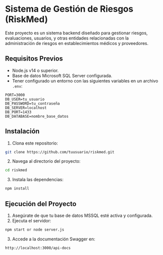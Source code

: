 # Sistema de Gestión de Riesgos (RiskMed)

Este proyecto es un sistema backend diseñado para gestionar riesgos, evaluaciones, usuarios, y otras entidades relacionadas con la administración de riesgos en establecimientos médicos y proveedores.

## Requisitos Previos
- Node.js v14 o superior.
- Base de datos Microsoft SQL Server configurada.
- Tener configurado un entorno con las siguientes variables en un archivo `.env`:

```env
PORT=3000
DB_USER=tu_usuario
DB_PASSWORD=tu_contraseña
DB_SERVER=localhost
DB_PORT=1433
DB_DATABASE=nombre_base_datos
```

## Instalación
1. Clona este repositorio:

```bash
git clone https://github.com/tuusuario/riskmed.git
```

2. Navega al directorio del proyecto:

```bash
cd riskmed
```

3. Instala las dependencias:

```bash
npm install
```

## Ejecución del Proyecto
1. Asegúrate de que tu base de datos MSSQL esté activa y configurada.
2. Ejecuta el servidor:

```bash
npm start or node server.js
```

3. Accede a la documentación Swagger en:

```
http://localhost:3000/api-docs
```
